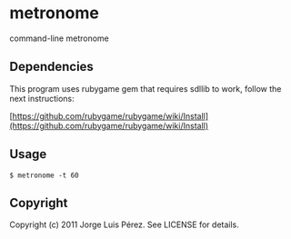 metronome
=========

command-line metronome

Dependencies
------------

This program uses rubygame gem that requires sdllib to work, follow the next instructions:

[https://github.com/rubygame/rubygame/wiki/Install](https://github.com/rubygame/rubygame/wiki/Install)

Usage
-----

    $ metronome -t 60

Copyright
---------

Copyright (c) 2011 Jorge Luis Pérez. See LICENSE for details.

